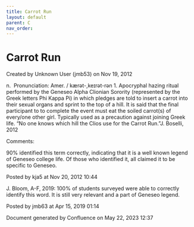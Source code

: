 ```yaml
---
title: Carrot Run
layout: default
parent: C
nav_order:
---
```


# Carrot Run

Created by  Unknown User (jmb53) on Nov 19, 2012

n.  Pronunciation: Amer. / kærət-,keɪrət-rən 1. Apocryphal hazing ritual performed by the Geneseo Alpha Clionian Sorority (represented by the Greek letters Phi Kappa Pi) in which pledges are told to insert a carrot into their sexual organs and sprint to the top of a hill. It is said that the final participant to to complete the event must eat the soiled carrot(s) of every/one other girl. Typically used as a precaution against joining Greek life. “No one knows which hill the Clios use for the Carrot Run.”J. Boselli, 2012

Comments:

90% identified this term correctly, indicating that it is a well known legend of Geneseo college life. Of those who identified it, all claimed it to be specific to Geneseo.

Posted by kja5 at Nov 20, 2012 10:44

J. Bloom, A-F, 2019: 100% of students surveyed were able to correctly identify this word. It is still very relevant and a part of Geneseo legend. 

Posted by jmb63 at Apr 15, 2019 01:14

Document generated by Confluence on May 22, 2023 12:37


